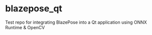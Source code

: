 # blazepose_qt
Test repo for integrating BlazePose into a Qt application using ONNX Runtime &amp; OpenCV 
